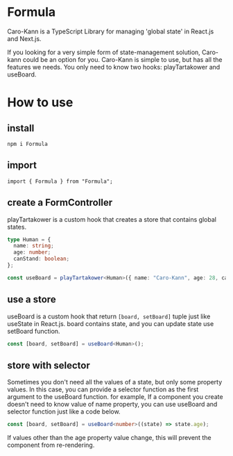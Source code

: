 # Formula

Caro-Kann is a TypeScript Library for managing 'global state' in React.js and Next.js.

If you looking for a very simple form of state-management solution, Caro-kann could be an option for you. Caro-Kann is simple to use, but has all the features we needs. You only need to know two hooks: playTartakower and useBoard.

# How to use

## install

`npm i Formula`

## import

`import { Formula } from "Formula";`

## create a FormController

playTartakower is a custom hook that creates a store that contains global states.

```ts
type Human = {
  name: string;
  age: number;
  canStand: boolean;
};

const useBoard = playTartakower<Human>({ name: "Caro-Kann", age: 28, canStand: true });
```

## use a store

useBoard is a custom hook that return `[board, setBoard]` tuple just like useState in React.js. board contains state, and you can update state use setBoard function.

```ts
const [board, setBoard] = useBoard<Human>();
```

## store with selector

Sometimes you don't need all the values ​​of a state, but only some property values. In this case, you can provide a selector function as the first argument to the useBoard function.
for example, If a component you create doesn't need to know value of name property, you can use useBoard and selector function just like a code below.

```ts
const [board, setBoard] = useBoard<number>((state) => state.age);
```

If values other than the age property value change, this will prevent the component from re-rendering.
